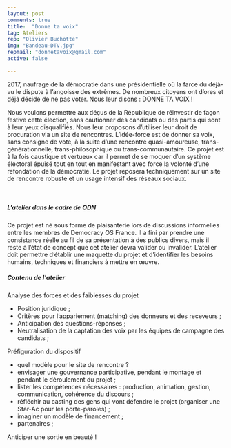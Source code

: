 ```yaml
---
layout: post
comments: true
title:  "Donne ta voix"
tag: Ateliers
rep: "Olivier Buchotte"
img: "Bandeau-DTV.jpg"
repmail: "donnetavoix@gmail.com"
active: false

---
```


2017, naufrage de la démocratie dans une présidentielle où la farce du déjà-vu le dispute à l’angoisse des extrêmes.
De nombreux citoyens ont d’ores et déjà décidé de ne pas voter. Nous leur disons : DONNE TA VOIX !

Nous voulons permettre aux déçus de la République de réinvestir de façon festive cette élection, sans cautionner des candidats ou des partis qui sont à leur yeux disqualifiés.
Nous leur proposons d’utiliser leur droit de procuration via un site de rencontres. L’idée-force est de donner sa voix, sans consigne de vote, à la suite d’une rencontre quasi-amoureuse, trans-générationnelle, trans-philosophique ou trans-communautaire.
Ce projet est à la fois caustique et vertueux car il permet de se moquer d’un système électoral épuisé tout en tout en manifestant avec force la volonté d’une refondation de la démocratie.
Le projet reposera techniquement sur un site de rencontre robuste et un usage intensif des réseaux sociaux.

<br>

##### L'atelier dans le cadre de ODN

Ce projet est né sous forme de plaisanterie lors de discussions informelles entre les membres de Democracy OS France. Il a fini par prendre une consistance réelle au fil de sa présentation à des publics divers, mais il reste à l’état de concept que cet atelier devra valider ou invalider.
L’atelier doit permettre d’établir une maquette du projet et d’identifier les besoins humains, techniques et financiers à mettre en œuvre.

##### Contenu de l'atelier

Analyse des forces et des faiblesses du projet

- Position juridique ;
- Critères pour l’appariement (matching) des donneurs et des receveurs ;
- Anticipation des questions-réponses ;
- Neutralisation de la captation des voix par les équipes de campagne des candidats ;

Préfiguration du dispositif

- quel modèle pour le site de rencontre ?
- envisager une gouvernance participative, pendant le montage et pendant le déroulement du projet ;
- lister les compétences nécessaires : production, animation, gestion, communication, cohérence du discours ;
- réfléchir au casting des gens qui vont défendre le projet (organiser une Star-Ac pour les porte-paroles) ;
- imaginer un modèle de financement ;
- partenaires ;

Anticiper une sortie en beauté !
